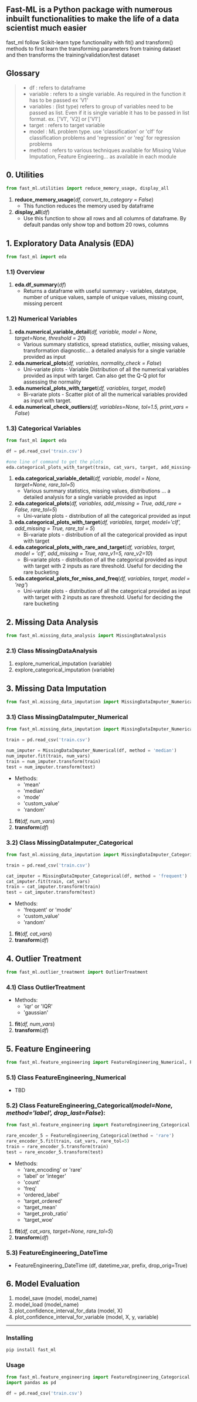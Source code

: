 ## Fast-ML is a Python package with numerous inbuilt functionalities to make the life of a data scientist much easier
fast_ml follow Scikit-learn type functionality with fit() and transform() methods to first learn the transforming parameters from training dataset and then transforms the training/validation/test dataset

## Glossary
> * df : refers to dataframe
> * variable : refers to a single variable. As required in the function it has to be passed ex 'V1'
> * variables : (list type) refers to group of variables need to be passed as list. Even if it is single variable it has to be passed in list format. ex. ['V1', 'V2] or ['V1']
> * target : refers to target variable 
> * model : ML problem type. use 'classification' or 'clf' for classification problems and 'regression' or 'reg' for regression problems
> * method : refers to various techniques available for Missing Value Imputation, Feature Engieering... as available in each module

## 0. Utilities

```python
from fast_ml.utilities import reduce_memory_usage, display_all
```
1. **reduce_memory_usage**(*df, convert_to_category = False*)
    * This function reduces the memory used by dataframe
2. **display_all**(*df*)
    * Use this function to show all rows and all columns of dataframe. By default pandas only show top and bottom 20 rows, columns

## 1. Exploratory Data Analysis (EDA)

```python
from fast_ml import eda
```

### 1.1) Overview
1. **eda.df_summary**(*df*)
    * Returns a dataframe with useful summary - variables, datatype, number of unique values, sample of unique values, missing count, missing percent

### 1.2) Numerical Variables
1. **eda.numerical_variable_detail**(*df, variable, model = None, target=None, threshold = 20*)
    * Various summary statistics, spread statistics, outlier, missing values, transformation diagnostic... a detailed analysis for a single variable provided as input
2. **eda.numerical_plots**(*df, variables, normality_check = False*)
    * Uni-variate plots - Variable Distribution of all the numerical variables provided as input with target. Can also get the Q-Q plot for assessing the normality
3. **eda.numerical_plots_with_target**(*df, variables, target, model*)
    * Bi-variate plots - Scatter plot of all the numerical variables provided as input with target.
4. **eda.numerical_check_outliers**(*df, variables=None, tol=1.5, print_vars = False*)

### 1.3) Categorical Variables
```python
from fast_ml import eda

df = pd.read_csv('train.csv')

#one line of command to get the plots
eda.categorical_plots_with_target(train, cat_vars, target, add_missing=True, rare_tol=5)
```
1. **eda.categorical_variable_detail**(*df, variable, model = None, target=None,  rare_tol=5*)
    * Various summary statistics, missing values, distributions ... a detailed analysis for a single variable provided as input
2. **eda.categorical_plots**(*df, variables, add_missing = True, add_rare = False, rare_tol=5*)
    * Uni-variate plots - distribution of all the categorical provided as input
3. **eda.categorical_plots_with_target**(*df, variables, target, model='clf', add_missing = True,  rare_tol = 5*)
    * Bi-variate plots - distribution of all the categorical provided as input with target
4. **eda.categorical_plots_with_rare_and_target**(*df, variables, target, model = 'clf', add_missing = True, rare_v1=5, rare_v2=10*)
    * Bi-variate plots - distribution of all the categorical provided as input with target with 2 inputs as rare threshold. Useful for deciding the rare bucketing
5. **eda.categorical_plots_for_miss_and_freq**(*df, variables, target, model = 'reg'*)
    * Uni-variate plots - distribution of all the categorical provided as input with target with 2 inputs as rare threshold. Useful for deciding the rare bucketing

## 2. Missing Data Analysis

```python
from fast_ml.missing_data_analysis import MissingDataAnalysis
```
### 2.1) Class MissingDataAnalysis 
1. explore_numerical_imputation (variable)
2. explore_categorical_imputation (variable)


## 3. Missing Data Imputation

```python
from fast_ml.missing_data_imputation import MissingDataImputer_Numerical, MissingDataImputer_Categorical
```
### 3.1) Class MissingDataImputer_Numerical 

```python
from fast_ml.missing_data_imputation import MissingDataImputer_Numerical

train = pd.read_csv('train.csv')

num_imputer = MissingDataImputer_Numerical(df, method = 'median')
num_imputer.fit(train, num_vars)
train = num_imputer.transform(train)
test = num_imputer.transform(test)
```
* Methods:
  - 'mean'
  - 'median'
  - 'mode'
  - 'custom_value'
  - 'random'
1. **fit**(*df, num_vars*)
2. **transform**(*df*)

### 3.2) Class MissingDataImputer_Categorical
```python
from fast_ml.missing_data_imputation import MissingDataImputer_Categorical

train = pd.read_csv('train.csv')

cat_imputer = MissingDataImputer_Categorical(df, method = 'frequent')
cat_imputer.fit(train, cat_vars)
train = cat_imputer.transform(train)
test = cat_imputer.transform(test)
```
* Methods:
  - 'frequent' or 'mode'
  - 'custom_value'
  - 'random'
1. **fit**(*df, cat_vars*)
2. **transform**(*df*)

## 4. Outlier Treatment

```python
from fast_ml.outlier_treatment import OutlierTreatment
```
### 4.1) Class OutlierTreatment 
* Methods:
  - 'iqr' or 'IQR'
  - 'gaussian'
1. **fit**(*df, num_vars*)
2. **transform**(*df*)
  
## 5. Feature Engineering
```python
from fast_ml.feature_engineering import FeatureEngineering_Numerical, FeatureEngineering_Categorical, FeatureEngineering_DateTime
```
### 5.1) Class FeatureEngineering_Numerical 
* TBD

### 5.2) Class FeatureEngineering_Categorical(*model=None, method='label', drop_last=False*):
```python
from fast_ml.feature_engineering import FeatureEngineering_Categorical

rare_encoder_5 = FeatureEngineering_Categorical(method = 'rare')
rare_encoder_5.fit(train, cat_vars, rare_tol=5)
train = rare_encoder_5.transform(train)
test = rare_encoder_5.transform(test)
```
* Methods:
  - 'rare_encoding' or 'rare'
  - 'label' or 'integer'
  - 'count'
  - 'freq'
  - 'ordered_label'
  - 'target_ordered'
  - 'target_mean'
  - 'target_prob_ratio'
  - 'target_woe'
1. **fit**(*df, cat_vars, target=None, rare_tol=5*)
2. **transform**(*df*)
 
### 5.3) FeatureEngineering_DateTime
* FeatureEngineering_DateTime (df, datetime_var, prefix, drop_orig=True)


## 6. Model Evaluation
1. model_save (model, model_name)
2. model_load (model_name)
3. plot_confidence_interval_for_data (model, X)
4. plot_confidence_interval_for_variable (model, X, y, variable)


---
### Installing
```python
pip install fast_ml
```

### Usage
```python
from fast_ml.feature_engineering import FeatureEngineering_Categorical
import pandas as pd

df = pd.read_csv('train.csv')

```
